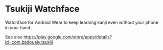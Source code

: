 # Tsukiji Watchface
Watchface for Android Wear to keep learning kanji even without your phone in your hand.

See also https://play.google.com/store/apps/details?id=com.badoualy.tsukiji
